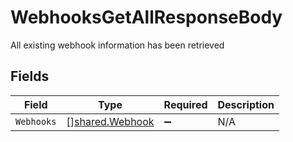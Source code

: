 # WebhooksGetAllResponseBody

All existing webhook information has been retrieved


## Fields

| Field                                                     | Type                                                      | Required                                                  | Description                                               |
| --------------------------------------------------------- | --------------------------------------------------------- | --------------------------------------------------------- | --------------------------------------------------------- |
| `Webhooks`                                                | [][shared.Webhook](../../../pkg/models/shared/webhook.md) | :heavy_minus_sign:                                        | N/A                                                       |